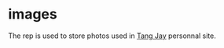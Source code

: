 # images

The rep is used to store photos used in [Tang Jay](https://tang-jay.github.io) personnal site. 